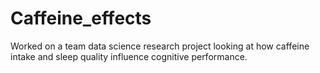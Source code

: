# Caffeine_effects
Worked on a team data science research project looking at how caffeine intake and sleep quality influence cognitive performance.
